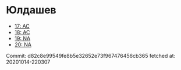 # Юлдашев
- [17: AC](17.md)
- [18: AC](18.md)
- [19: NA](19.md)
- [20: NA](20.md)

Commit: d82c8e99549fe8b5e32652e73f967476456cb365
 fetched at: 20201014-220307
